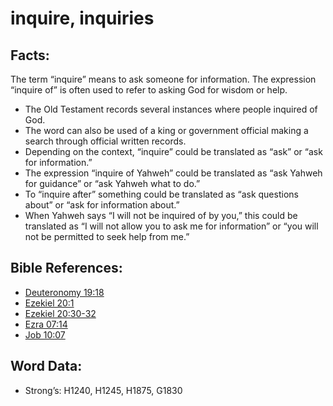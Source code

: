 # inquire, inquiries

## Facts:

The term “inquire” means to ask someone for information. The expression “inquire of” is often used to refer to asking God for wisdom or help.

* The Old Testament records several instances where people inquired of God.
* The word can also be used of a king or government official making a search through official written records.
* Depending on the context, “inquire” could be translated as “ask” or “ask for information.”
* The expression “inquire of Yahweh” could be translated as “ask Yahweh for guidance” or “ask Yahweh what to do.”
* To “inquire after” something could be translated as “ask questions about” or “ask for information about.”
* When Yahweh says “I will not be inquired of by you,” this could be translated as “I will not allow you to ask me for information” or “you will not be permitted to seek help from me.”

## Bible References:

* [Deuteronomy 19:18](rc://en/tn/help/deu/19/18)
* [Ezekiel 20:1](rc://en/tn/help/ezk/20/01)
* [Ezekiel 20:30-32](rc://en/tn/help/ezk/20/30)
* [Ezra 07:14](rc://en/tn/help/ezr/07/14)
* [Job 10:07](rc://en/tn/help/job/10/07)

## Word Data:

* Strong’s: H1240, H1245, H1875, G1830
